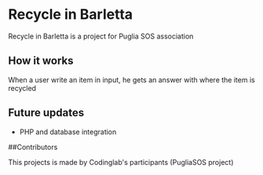 # Recycle in <b>Barletta</b>

<p>Recycle in Barletta is a project for Puglia SOS association</p>

## How it works

<p>When a user write an item in input, he gets an answer with where the item is recycled</p>

## Future updates
<ul>
  <li>PHP and database integration</li>
</ul>

##Contributors
<p>This projects is made by Codinglab's participants (PugliaSOS project)</p>

</p>
